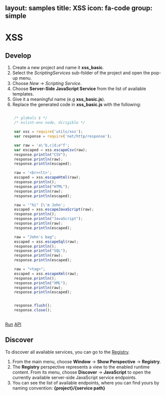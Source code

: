 layout: samples
title: XSS
icon: fa-code
group: simple
---

XSS
===

Develop
--

1. Create a new project and name it **xss_basic**.
2. Select the *ScriptingServices* sub-folder of the project and open the pop-up menu.
3. Choose *New* -> *Scripting Service*.
4. Choose **Server-Side JavaScript Service** from the list of available templates.
5. Give it a meaningful name (e.g **xss_basic.js**).
6. Replace the generated code in **xss_basic.js** with the following:

```javascript

	/* globals $ */
	/* eslint-env node, dirigible */

	var xss = require('utils/xss');
	var response = require('net/http/response');

	var raw = 'a\'b,c|d;e"f';
	var escaped = xss.escapeCsv(raw);
	response.println("CSV");
	response.println(raw);
	response.println(escaped);

	raw = '<br><lt>';
	escaped = xss.escapeHtml(raw);
	response.println();
	response.println("HTML");
	response.println(raw);
	response.println(escaped);

	raw = '"hi" I\'m John';
	escaped = xss.escapeJavaScript(raw);
	response.println();
	response.println("JavaScript");
	response.println(raw);
	response.println(escaped);

	raw = "John's bag";
	escaped = xss.escapeSql(raw);
	response.println();
	response.println("SQL");
	response.println(raw);
	response.println(escaped);

	raw = "<tag>";
	escaped = xss.escapeXml(raw);
	response.println();
	response.println("XML");
	response.println(raw);
	response.println(escaped);


	response.flush();
	response.close();
	
```

<div class="btn-toolbar pull-right">
	<a class="btn btn-warning" href="http://dirigible.eclipse.org/services/ui/anonymous.html?git=https://github.com/dirigiblelabs/sample_utils_xss_basic.git">Run</a>
	<a class="btn btn-info" href="http://www.dirigible.io/api/utils_xss.html">API</a>
</div>

Discover
--
To discover all available services, you can go to the [Registry](../help/registry.html).

1. From the main menu, choose **Window** -> **Show Perspective** -> **Registry**.
2. The **Registry** perspective represents a view to the enabled runtime content. From its menu, choose **Discover** -> **JavaScript** to open the currently available server-side JavaScript service endpoints.
3. You can see the list of available endpoints, where you can find yours by naming convention: **{project}/{service path}**
